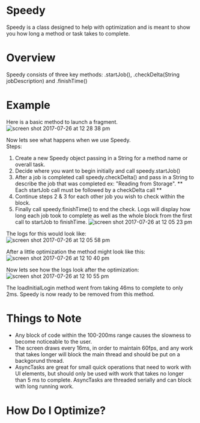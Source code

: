 # Speedy

Speedy is a class designed to help with optimization and is meant to show you how long a method or task takes to complete.

# Overview
Speedy consists of three key methods: .startJob(), .checkDelta(String jobDescription) and .finishTime()

# Example
Here is a basic method to launch a fragment.           
![screen shot 2017-07-26 at 12 28 38 pm](https://user-images.githubusercontent.com/6344435/28632218-ce2e4812-71fd-11e7-92fb-218a72d19da1.png)

Now lets see what happens when we use Speedy.                                                                               
Steps:
1) Create a new Speedy object passing in a String for a method name or overall task.
2) Decide where you want to begin initially and call speedy.startJob()
3) After a job is completed call speedy.checkDelta() and pass in a String to describe the job that was completed ex: "Reading from Storage". 
** Each startJob call must be followed by a checkDelta call **
4) Continue steps 2 & 3 for each other job you wish to check within the block.
5) Finally call speedy.finishTime() to end the check. Logs will display how long each job took to complete as well as the whole block from    the first call to startJob to finishTime. 
![screen shot 2017-07-26 at 12 05 23 pm](https://user-images.githubusercontent.com/6344435/28631860-b43e16cc-71fc-11e7-8a6b-449f99a15275.png)

The logs for this would look like:                                                                                        
![screen shot 2017-07-26 at 12 05 58 pm](https://user-images.githubusercontent.com/6344435/28632692-5ff7d1ae-71ff-11e7-9c24-de5b47c8b9f9.png)

After a little optimization the method might look like this:                                                                    
![screen shot 2017-07-26 at 12 10 40 pm](https://user-images.githubusercontent.com/6344435/28632914-06c80648-7200-11e7-9357-1396ef3d2aaf.png)

Now lets see how the logs look after the optimization:
![screen shot 2017-07-26 at 12 10 55 pm](https://user-images.githubusercontent.com/6344435/28633036-68de71be-7200-11e7-888a-01d45d1e93b8.png)

The loadInitialLogin method went from taking 46ms to complete to only 2ms. Speedy is now ready to be removed from this method. 

# Things to Note
 - Any block of code within the 100-200ms range causes the slowness to become noticeable to the user. 
 - The screen draws every 16ms, in order to maintain 60fps, and any work that takes longer will block the main thread and should be put on    a backgorund thread.
 - AsyncTasks are great for small quick operations that need to work with UI elements, but should only be used with work that takes no        longer than 5 ms to complete. AsyncTasks are threaded serially and can block with long running work. 
 
 # How Do I Optimize?
 
